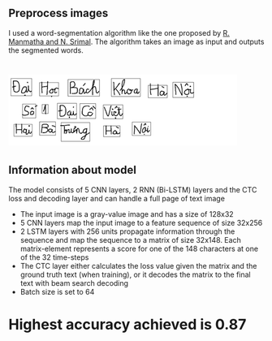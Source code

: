 ## Preprocess images
I used a word-segmentation algorithm like the one proposed by [R. Manmatha and N. Srimal](http://ciir.cs.umass.edu/pubfiles/mm-27.pdf). The algorithm takes an image as input and outputs the segmented words.
# ![segmented](./doc/segmented.png)
## Information about model
The model consists of 5 CNN layers, 2 RNN (Bi-LSTM) layers and the CTC loss and decoding layer and can handle a full page of text image
* The input image is a gray-value image and has a size of 128x32
* 5 CNN layers map the input image to a feature sequence of size 32x256
* 2 LSTM layers with 256 units propagate information through the sequence and map the sequence to a matrix of size 32x148. Each matrix-element represents a score for one of the 148 characters at one of the 32 time-steps
* The CTC layer either calculates the loss value given the matrix and the ground truth text (when training), or it decodes the matrix to the final text with beam search decoding
* Batch size is set to 64
# Highest accuracy achieved is 0.87
